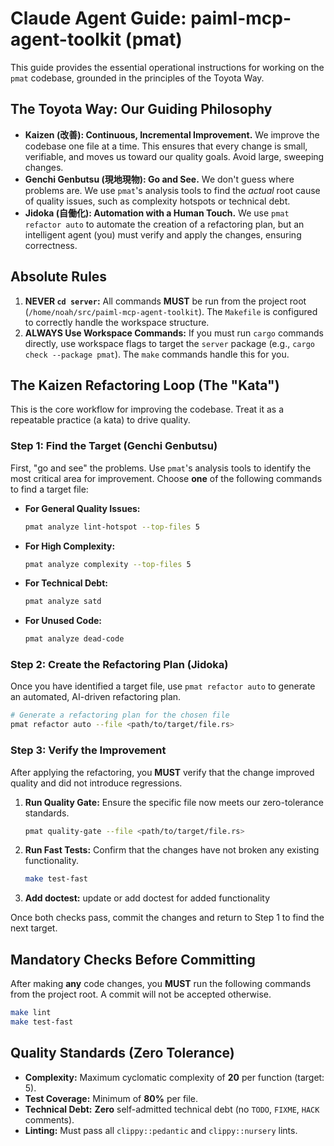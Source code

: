 # Claude Agent Guide: paiml-mcp-agent-toolkit (pmat)

This guide provides the essential operational instructions for working on the `pmat` codebase, grounded in the principles of the Toyota Way.

## The Toyota Way: Our Guiding Philosophy

-   **Kaizen (改善): Continuous, Incremental Improvement.** We improve the codebase one file at a time. This ensures that every change is small, verifiable, and moves us toward our quality goals. Avoid large, sweeping changes.
-   **Genchi Genbutsu (現地現物): Go and See.** We don't guess where problems are. We use `pmat`'s analysis tools to find the *actual* root cause of quality issues, such as complexity hotspots or technical debt.
-   **Jidoka (自働化): Automation with a Human Touch.** We use `pmat refactor auto` to automate the creation of a refactoring plan, but an intelligent agent (you) must verify and apply the changes, ensuring correctness.

## Absolute Rules

1.  **NEVER `cd server`:** All commands **MUST** be run from the project root (`/home/noah/src/paiml-mcp-agent-toolkit`). The `Makefile` is configured to correctly handle the workspace structure.
2.  **ALWAYS Use Workspace Commands:** If you must run `cargo` commands directly, use workspace flags to target the `server` package (e.g., `cargo check --package pmat`). The `make` commands handle this for you.

## The Kaizen Refactoring Loop (The "Kata")

This is the core workflow for improving the codebase. Treat it as a repeatable practice (a kata) to drive quality.

### Step 1: Find the Target (Genchi Genbutsu)

First, "go and see" the problems. Use `pmat`'s analysis tools to identify the most critical area for improvement. Choose **one** of the following commands to find a target file:

-   **For General Quality Issues:**
    ```bash
    pmat analyze lint-hotspot --top-files 5
    ```
-   **For High Complexity:**
    ```bash
    pmat analyze complexity --top-files 5
    ```
-   **For Technical Debt:**
    ```bash
    pmat analyze satd
    ```
-   **For Unused Code:**
    ```bash
    pmat analyze dead-code
    ```

### Step 2: Create the Refactoring Plan (Jidoka)

Once you have identified a target file, use `pmat refactor auto` to generate an automated, AI-driven refactoring plan.

```bash
# Generate a refactoring plan for the chosen file
pmat refactor auto --file <path/to/target/file.rs>
```

### Step 3: Verify the Improvement

After applying the refactoring, you **MUST** verify that the change improved quality and did not introduce regressions.

1.  **Run Quality Gate:** Ensure the specific file now meets our zero-tolerance standards.
    ```bash
    pmat quality-gate --file <path/to/target/file.rs>
    ```
2.  **Run Fast Tests:** Confirm that the changes have not broken any existing functionality.
    ```bash
    make test-fast
    ```
3.  **Add doctest:** update or add doctest for added functionality

Once both checks pass, commit the changes and return to Step 1 to find the next target.

## Mandatory Checks Before Committing

After making **any** code changes, you **MUST** run the following commands from the project root. A commit will not be accepted otherwise.

```bash
make lint
make test-fast
```

## Quality Standards (Zero Tolerance)

-   **Complexity:** Maximum cyclomatic complexity of **20** per function (target: 5).
-   **Test Coverage:** Minimum of **80%** per file.
-   **Technical Debt:** **Zero** self-admitted technical debt (no `TODO`, `FIXME`, `HACK` comments).
-   **Linting:** Must pass all `clippy::pedantic` and `clippy::nursery` lints.
